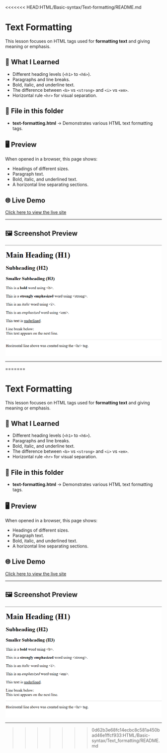 <<<<<<< HEAD:HTML/Basic-syntax/Text-formatting/README.md
# Text Formatting

This lesson focuses on HTML tags used for **formatting text** and giving meaning or emphasis.

## 📌 What I Learned
- Different heading levels (`<h1>` to `<h6>`).
- Paragraphs and line breaks.
- Bold, italic, and underline text.
- The difference between `<b>` vs `<strong>` and `<i>` vs `<em>`.
- Horizontal rule `<hr>` for visual separation.

## 📂 File in this folder
- **text-formatting.html** → Demonstrates various HTML text formatting tags.

## 🖥 Preview
When opened in a browser, this page shows:
- Headings of different sizes.
- Paragraph text.
- Bold, italic, and underlined text.
- A horizontal line separating sections.

## 🌐 Live Demo
[Click here to view the live site](https://saintsamuelle.github.io/FRONTEND-LEARNING-PROGRESS/HTML/Basic-syntax/Text-formatting/text-formatting.html)

---

## 🖼 Screenshot Preview
![Website Screenshot](screenshot.png)

---

=======
# Text Formatting

This lesson focuses on HTML tags used for **formatting text** and giving meaning or emphasis.

## 📌 What I Learned
- Different heading levels (`<h1>` to `<h6>`).
- Paragraphs and line breaks.
- Bold, italic, and underline text.
- The difference between `<b>` vs `<strong>` and `<i>` vs `<em>`.
- Horizontal rule `<hr>` for visual separation.

## 📂 File in this folder
- **text-formatting.html** → Demonstrates various HTML text formatting tags.

## 🖥 Preview
When opened in a browser, this page shows:
- Headings of different sizes.
- Paragraph text.
- Bold, italic, and underlined text.
- A horizontal line separating sections.

## 🌐 Live Demo
[Click here to view the live site](https://saintsamuelle.github.io/FRONTEND-LEARNING-PROGRESS/HTML/Basic-syntax/Text-formatting/text-formatting.html)

---

## 🖼 Screenshot Preview
![Website Screenshot](screenshot.png)

---

>>>>>>> 0d62b3e68fc14ecbc8c581a450bad46e1ffcf933:HTML/Basic-syntax/Text_formatting/README.md
